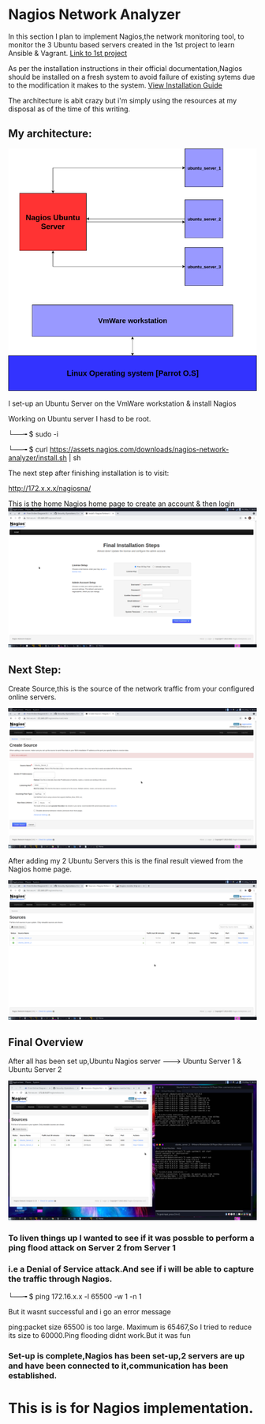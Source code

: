 # Nagios Network Analyzer

In this section I plan to implement Nagios,the network monitoring tool, to monitor the 3 Ubuntu based servers created
in the 1st project to learn Ansible & Vagrant.   [Link to 1st project](https://github.com/Andrews-Projects/Ansible-Vagrant-infrastructure-development-and-deployment)

As per the installation instructions in their official documentation,Nagios should be installed on a fresh system to avoid failure of existing sytems due 
to the modification it makes to the system.   [View Installation Guide](https://assets.nagios.com/downloads/nagios-network-analyzer/docs/Network_Analyzer_Manual_Installation_Instructions.pdf)

The architecture is abit crazy but i'm simply using the resources at my disposal as of the time of this writing.

## My architecture: 

![Image](https://github.com/Andrews-Projects/Security-Operations-Center/blob/master/Network%20monitoring%20with%20Nagios/nagios.png)


I set-up an Ubuntu Server on the VmWare workstation & install Nagios

Working on Ubuntu server I hasd to be root. 

└──╼ $ sudo -i

└──╼ $ curl https://assets.nagios.com/downloads/nagios-network-analyzer/install.sh | sh

The next step after finishing installation is to visit:

http://172.x.x.x/nagiosna/

This is the home Nagios home page to create an account & then login
![Nagios_Login_Page](https://github.com/Andrews-Projects/Security-Operations-Center/blob/master/Network%20monitoring%20with%20Nagios/nagios_login.png)

## Next Step: 

Create Source,this is the source of the network traffic from your configured online servers.

![Create source page](https://github.com/Andrews-Projects/Security-Operations-Center/blob/master/Network%20monitoring%20with%20Nagios/create%20source.png)

After adding my 2 Ubuntu Servers this is the final result viewed from the Nagios home page.

![Sources](https://github.com/Andrews-Projects/Security-Operations-Center/blob/master/Network%20monitoring%20with%20Nagios/nagiospanel.png)


## Final Overview

After all has been set up,Ubuntu Nagios server ---> Ubuntu Server 1 & Ubuntu Server 2

![screenshot](https://github.com/Andrews-Projects/Security-Operations-Center/blob/master/Network%20monitoring%20with%20Nagios/allactivity.png)


### To liven things up I wanted to see if it was possble to perform a **ping flood attack** on Server 2 from Server 1
### i.e a Denial of Service attack.And see if i will be able to capture the traffic through Nagios.

└──╼ $ ping 172.16.x.x -l 65500 -w 1 -n 1  

But it wasnt successful and i go an error message 

ping:packet size 65500 is too large. Maximum is 65467,So I tried to reduce its size to 60000.Ping flooding didnt work.But it was fun


### Set-up is complete,Nagios has been set-up,2 servers are up and have been connected to it,communication has been established.

# This is is for Nagios implementation.





